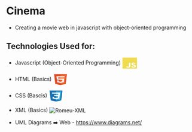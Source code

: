 # Cinema
- Creating a movie web in javascript with object-oriented programming 
##

## Technologies Used for: 
- Javascript (Object-Oriented Programming) <img align="center" alt="Romeu-Js" height="30" width="40" src="https://raw.githubusercontent.com/devicons/devicon/master/icons/javascript/javascript-plain.svg">

- HTML (Basics) <img align="center" alt="Romeu-HTML" height="30" width="40" src="https://raw.githubusercontent.com/devicons/devicon/master/icons/html5/html5-original.svg">
  
- CSS (Bascis) <img align="center" alt="Romeu-CSS" height="30" width="40" src="https://raw.githubusercontent.com/devicons/devicon/master/icons/css3/css3-original.svg">

- XML (Basics) <img align="center" alt="Romeu-XML" height="30" width="30" src="https://img.icons8.com/ultraviolet/40/000000/xml.png"/>

- UML Diagrams :arrow_right: Web - https://www.diagrams.net/ 

